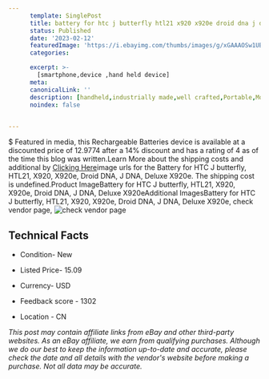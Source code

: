 ```yaml
---
      template: SinglePost
      title: battery for htc j butterfly htl21 x920 x920e droid dna j dna deluxe x920e
      status: Published
      date: '2023-02-12'
      featuredImage: 'https://i.ebayimg.com/thumbs/images/g/xGAAAOSw1UBi32TE/s-l225.jpg'
      categories: 

      excerpt: >-
        [smartphone,device ,hand held device]
      meta:
      canonicalLink: ''
      description: [handheld,industrially made,well crafted,Portable,Mobile,Compact,Convenient,Lightweight,Maneuverable,Man-portable,Miniature,Carriable,Hand-held,Light,Holdable,Transportable,Mobile device,Pocket-sized,On-the-go,Wireless,Cordless,Compact size,Convenient size, smartphone,device ,hand held device]
      noindex: false

        
---
```

$
    Featured in media, this Rechargeable Batteries device is available at a discounted price of 12.9774 after a 14% discount and has a rating of 4 as of the time this blog was written.Learn More about the shipping costs and additional by [Clicking Here](https://www.ebay.com/itm/374189504526?hash=item571f6eb80e%3Ag%3AxGAAAOSw1UBi32TE&mkevt=1&mkcid=1&mkrid=711-53200-19255-0&campid=%253CePNCampaignId%253E&customid=%253CreferenceId%253E&toolid=10049)image urls for the Battery for HTC J butterfly, HTL21, X920, X920e, Droid DNA, J DNA, Deluxe X920e. The shipping cost is undefined.Product ImageBattery for HTC J butterfly, HTL21, X920, X920e, Droid DNA, J DNA, Deluxe X920eAdditional ImagesBattery for HTC J butterfly, HTL21, X920, X920e, Droid DNA, J DNA, Deluxe X920e, check vendor page, ![check vendor page](https://origin-galleryplus.ebayimg.com/ws/web/374189504526_2_0_1/225x225.jpg,https://origin-galleryplus.ebayimg.com/ws/web/374189504526_3_0_1/225x225.jpg,https://origin-galleryplus.ebayimg.com/ws/web/374189504526_4_0_1/225x225.jpg,https://origin-galleryplus.ebayimg.com/ws/web/374189504526_5_0_1/225x225.jpg,https://origin-galleryplus.ebayimg.com/ws/web/374189504526_6_0_1/225x225.jpg)
    
    

 ## Technical Facts 



     
      

 - Condition- New 


      

 - Listed Price- 15.09 


      

 - Currency- USD 


      

 - Feedback score - 1302 


      

 - Location - CN 


      
      

 *_This post may contain affiliate links from eBay and other third-party websites. As an eBay affiliate, we earn from qualifying purchases. Although we do our best to keep the information up-to-date and accurate, please check the date and all details with the vendor's website before making a purchase. Not all data may be accurate._*



    
    
    
    
    